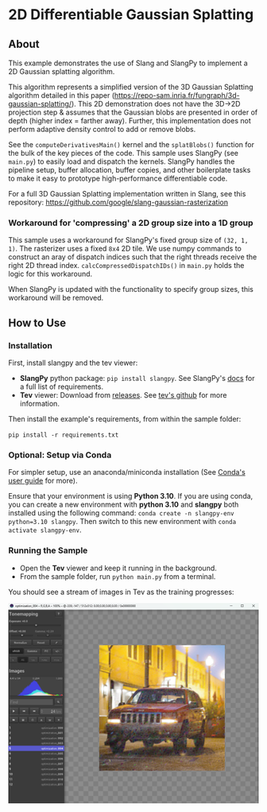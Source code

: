 # 2D Differentiable Gaussian Splatting

## About

This example demonstrates the use of Slang and SlangPy to implement a 2D Gaussian splatting algorithm. 

This algorithm represents a simplified version of the 3D Gaussian Splatting algorithm detailed in this paper (https://repo-sam.inria.fr/fungraph/3d-gaussian-splatting/). This 2D demonstration does not have the 3D->2D projection step & assumes that the Gaussian blobs are presented in order of depth (higher index = farther away). Further, this implementation does not perform adaptive density control to add or remove blobs. 

See the `computeDerivativesMain()` kernel and the `splatBlobs()` function for the bulk of the key pieces of the code. This sample uses SlangPy (see `main.py`) to easily load and dispatch the kernels. SlangPy handles the pipeline setup, buffer allocation, buffer copies, and other boilerplate tasks to make it easy to prototype high-performance differentiable code.

For a full 3D Gaussian Splatting implementation written in Slang, see this repository: https://github.com/google/slang-gaussian-rasterization

### Workaround for 'compressing' a 2D group size into a 1D group
This sample uses a workaround for SlangPy's fixed group size of `(32, 1, 1)`. The rasterizer uses a fixed `8x4` 2D tile. We use numpy commands to construct an aray of dispatch indices such that the right threads receive the right 2D thread index. `calcCompressedDispatchIDs()` in `main.py` holds the logic for this workaround. 

When SlangPy is updated with the functionality to specify group sizes, this workaround will be removed.

## How to Use

### Installation

First, install slangpy and the tev viewer: 

- **SlangPy** python package: `pip install slangpy`. See SlangPy's [docs](https://slangpy.shader-slang.org/en/latest/installation.html) for a full list of requirements.
- **Tev** viewer: Download from [releases](https://github.com/Tom94/tev/releases/tag/v1.29). See [tev's github](https://github.com/Tom94/tev) for more information.  

Then install the example's requirements, from within the sample folder:

`pip install -r requirements.txt`

### Optional: Setup via Conda
For simpler setup, use an anaconda/miniconda installation (See [Conda's user guide](https://docs.conda.io/projects/conda/en/latest/user-guide/index.html) for more).

Ensure that your environment is using **Python 3.10**. 
If you are using conda, you can create a new environment with **python 3.10** and **slangpy** both installed using the following command: 
`conda create -n slangpy-env python=3.10 slangpy`. Then switch to this new environment with `conda activate slangpy-env`.

### Running the Sample
- Open the **Tev** viewer and keep it running in the background.
- From the sample folder, run `python main.py` from a terminal.

You should see a stream of images in Tev as the training progresses:

![](./example-image.png)